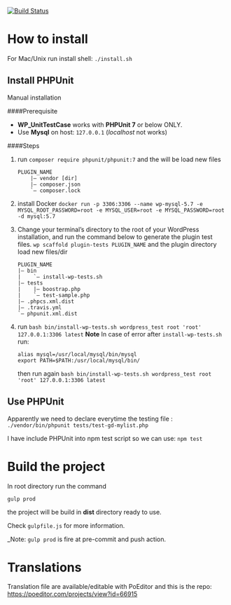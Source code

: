 [![Build Status](https://travis-ci.com/andygi/gd-mylist.svg?branch=master)](https://travis-ci.com/andygi/gd-mylist)

# How to install

For Mac/Unix run install shell: `./install.sh`

## Install PHPUnit

Manual installation

####Prerequisite
- **WP_UnitTestCase** works with **PHPUnit 7** or below ONLY.
- Use **Mysql** on host: `127.0.0.1` (*localhost* not works)

####Steps
1. run 
    `composer require phpunit/phpunit:7`
    and the will be load new files
    ```
    PLUGIN_NAME
        |— vendor [dir]
        |— composer.json
        `— composer.lock
    ```

2. install Docker 
    `docker run -p 3306:3306 --name wp-mysql-5.7 -e MYSQL_ROOT_PASSWORD=root -e MYSQL_USER=root -e MYSQL_PASSWORD=root -d mysql:5.7`

3. Change your terminal’s directory to the root of your WordPress installation, and run the command below to generate the plugin test files.
    `wp scaffold plugin-tests PLUGIN_NAME`
    and the plugin directory load new files/dir
    ```
    PLUGIN_NAME
    |— bin
    |    `— install-wp-tests.sh
    |— tests
    |    |— boostrap.php
    |    `— test-sample.php
    |— .phpcs.xml.dist
    |— .travis.yml
    `— phpunit.xml.dist
    ```

4. run
    `bash bin/install-wp-tests.sh wordpress_test root 'root' 127.0.0.1:3306 latest`
    **Note**
    In case of error after `install-wp-tests.sh` run:
    ```
    alias mysql=/usr/local/mysql/bin/mysql
    export PATH=$PATH:/usr/local/mysql/bin/
    ```
    then run again
    `bash bin/install-wp-tests.sh wordpress_test root 'root' 127.0.0.1:3306 latest`

## Use PHPUnit

Apparently we need to declare everytime the testing file :
`./vendor/bin/phpunit tests/test-gd-mylist.php`

I have include PHPUnit into npm test script so we can use:
`npm test`

# Build the project

In root directory run the command 
```
gulp prod
```
the project will be build in **dist** directory ready to use.

Check `gulpfile.js` for more information.

_Note: `gulp prod` is fire at pre-commit and push action.

# Translations

Translation file are available/editable with PoEditor and this is the repo: https://poeditor.com/projects/view?id=66915
